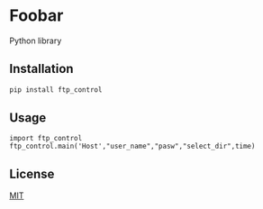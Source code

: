 # Foobar

 Python library 

## Installation



```bash
pip install ftp_control
```

## Usage

```
import ftp_control
ftp_control.main('Host',"user_name","pasw","select_dir",time)

```



## License
[MIT](https://choosealicense.com/licenses/mit/)
